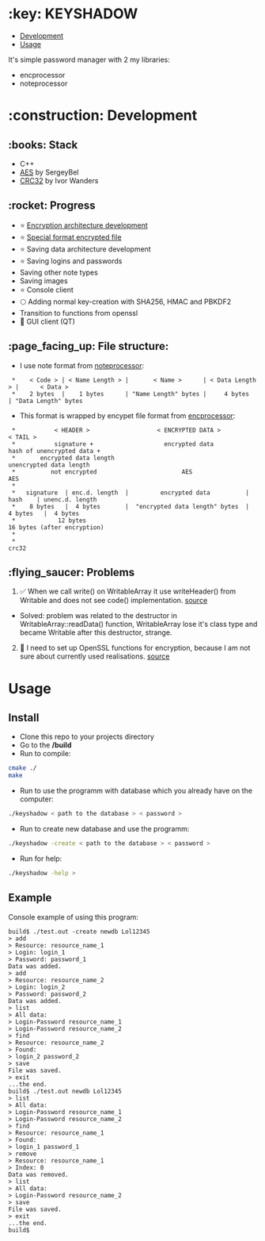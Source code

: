 <h1>:key: KEYSHADOW</h1>

- [Development](#development)
- [Usage](#usage)

<p>It's simple password manager with 2 my libraries:</p>

- encprocessor
- noteprocessor

<a name="development"/>
<h1>:construction: Development</h1>

<h2>:books: Stack</h2>

- C++
- [AES](https://github.com/SergeyBel/AES) by SergeyBel
- [CRC32](https://gist.github.com/iwanders/8e1cb7b92af2ccf8d1a73450d771f483) by Ivor Wanders

<h2>:rocket: Progress</h2>

- :star: [Encryption architecture development](https://github.com/p2034/encprocessor)
- :star: [Special format encrypted file](https://github.com/p2034/encprocessor)
- :star: Saving data architecture development
- :star: Saving logins and passwords
- Saving other note types
- Saving images
- :star: Console client
- :full_moon: Adding normal key-creation with SHA256, HMAC and PBKDF2
- Transition to functions from openssl
- :new_moon_with_face: GUI client (QT)

<h2>:page_facing_up: File structure:</h2>

- I use note format from [noteprocessor](https://github.com/p2034/keyshadow/blob/main/src/noteprocessor/writable.h):

```
 *    < Code > | < Name Length > |       < Name >      | < Data Length > |      < Data >
 *    2 bytes  |    1 bytes      | "Name Length" bytes |     4 bytes     | "Data Length" bytes
```

- This format is wrapped by encypet file format from [encprocessor](https://github.com/p2034/keyshadow/blob/main/src/encprocessor/core/encformat.h):

```
 *           < HEADER >                   < ENCRYPTED DATA >                  < TAIL >
 *           signature +                    encrypted data            hash of unencrypted data +
 *       encrypted data length                                         unencrypted data length
 *          not encrypted                        AES                            AES
 * 
 *   signature  | enc.d. length  |         encrypted data          |    hash    | unenc.d. length
 *    8 bytes   |  4 bytes       |  "encrypted data length" bytes  |  4 bytes   |  4 bytes
 *            12 bytes                                               16 bytes (after encryption)
 *
 *                                                                     crc32
```

<h2>:flying_saucer: Problems</h2>

1. :white_check_mark: When we call write() on WritableArray it use writeHeader() from Writable and does not see code() implementation. [source](https://github.com/p2034/keyshadow/blob/main/src/noteprocessor/writablearray.cpp)
  - Solved: problem was related to the destructor in WritableArray::readData() function, WritableArray lose it's class type and became Writable after this destructor, strange.
2. :construction: I need to set up OpenSSL functions for encryption, because I am not sure about currently used realisations. [source](https://github.com/p2034/keyshadow/blob/main/src/encprocessor/core/encdata.cpp)

<a name="usage"/>
<h1>Usage</h1>

<h2>Install</h2>

- Clone this repo to your projects directory
- Go to the <b>/build</b>
- Run to compile:

```bash
cmake ./
make
```

- Run to use the programm with database which you already have on the computer:

```bash
./keyshadow < path to the database > < password >
```

- Run to create new database and use the programm:

```bash
./keyshadow -create < path to the database > < password >
```

- Run for help:

```bash
./keyshadow -help >
```

<h2>Example</h2>

<p>Console example of using this program:</p>

```
build$ ./test.out -create newdb Lol12345
> add
> Resource: resource_name_1
> Login: login_1
> Password: password_1
Data was added.
> add
> Resource: resource_name_2
> Login: login_2
> Password: password_2
Data was added.
> list
> All data:
> Login-Password resource_name_1
> Login-Password resource_name_2
> find
> Resource: resource_name_2
> Found:
> login_2 password_2
> save
File was saved.
> exit 
...the end.
build$ ./test.out newdb Lol12345
> list
> All data:
> Login-Password resource_name_1
> Login-Password resource_name_2
> find 
> Resource: resource_name_1
> Found:
> login_1 password_1
> remove
> Resource: resource_name_1
> Index: 0
Data was removed.
> list
> All data:
> Login-Password resource_name_2
> save
File was saved.
> exit
...the end.
build$ 
```
